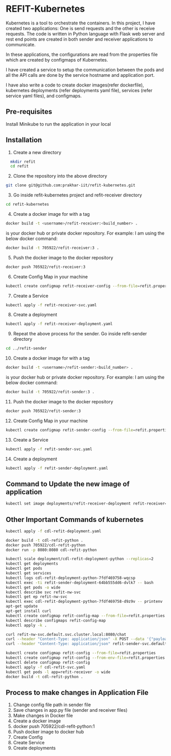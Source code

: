 
# REFIT-Kubernetes

Kubernetes is a tool to orchestrate the containers. In this project, I have created two applications: One is send requests and the other is receive requests. 
The code is written in Python language with Flask web server and rest end points are created in both sender and receiver applications to communicate.

In these applications, the configurations are read from the properties file which are created by configmaps of Kubernetes. 

I have created a service to setup the communication between the pods and all the API calls are done by the service hostname and application port. 

I have also write a code to create docker images(refer dockerfile), kubernetes deployments (refer deployments yaml file), services (refer service yaml files), and configmaps. 



## Pre-requisites
Install Minikube to run the application in your local

## Installation

1. Create a new directory
```bash  
  mkdir refit
  cd refit
```
2. Clone the repository into the above directory
```bash
git clone git@github.com:prakhar-iit/refit-kubernetes.git
```
3. Go inside refit-kubernetes project and refit-receiver directory
```bash
cd refit-kubernetes
```
4. Create a docker image for with a tag 
```bash
docker build -t <username>/refit-receiver:<build_number> .
```
<username> is your docker hub or private docker repository. 
For example: I am using the below docker command:
```bash
docker build -t 705922/refit-receiver:3 .
```
5. Push the docker image to the docker repository
```bash
docker push 705922/refit-receiver:3
```
6. Create Config Map in your machine
```bash 
kubectl create configmap refit-receiver-config --from-file=refit.properties
```
7. Create a Service
```bash
kubectl apply -f refit-receiver-svc.yaml
```
8. Create a deployment
```bash
kubectl apply -f refit-receiver-deployment.yaml
```
9. Repeat the above process for the sender. Go inside refit-sender directory
```bash
cd ../refit-sender
```
10. Create a docker image for with a tag 
```bash
docker build -t <username>/refit-sender:<build_number> .
```
<username> is your docker hub or private docker repository. 
For example: I am using the below docker command:
```bash
docker build -t 705922/refit-sender:3 .
```
11. Push the docker image to the docker repository
```bash
docker push 705922/refit-sender:3
```
12. Create Config Map in your machine
```bash 
kubectl create configmap refit-sender-config --from-file=refit.properties
```
13. Create a Service
```bash
kubectl apply -f refit-sender-svc.yaml
```
14. Create a deployment
```bash
kubectl apply -f refit-sender-deployment.yaml
```

## Command to Update the new image of application
```bash
kubectl set image deployments/refit-receiver-deployment refit-receiver=705922/refit-receiver:3
```

## Other Important Commands of kubernetes
```bash
kubectl apply -f cdl-refit-deployment.yaml
```
```bash
docker build -t cdl-refit-python .
docker push 705922/cdl-refit-python
docker run -p 8080:8080 cdl-refit-python
```
```bash
kubectl scale deployment/cdl-refit-deployment-python --replicas=2
kubectl get deployments
kubectl get pods
kubectl get services
kubectl logs cdl-refit-deployment-python-7fdf469758-wqcsp
kubectl exec -ti refit-sender-deployment-64bb555dd6-dvlk7 -- bash
kubectl get pods -o wide    
kubectl describe svc refit-nw-svc
kubectl get ep refit-nw-svc
kubectl exec cdl-refit-deployment-python-7fdf469758-d9z9v -- printenv | grep SERVICE
apt-get update
apt-get install curl
kubectl create configmap refit-config-map --from-file=refit.properties
kubectl describe configmaps refit-config-map
kubectl apply -k .

curl refit-nw-svc.default.svc.cluster.local:8080/chat
curl --header "Content-Type: application/json" -X POST --data '{"payload": "Hi"}' refit-receiver-svc.default.svc.cluster.local:8080/receiver
curl --header "Content-Type: application/json" refit-sender-svc.default.svc.cluster.local:8080/sender

kubectl create configmap refit-config --from-file=refit.properties
kubectl create configmap refit-config --from-env-file=refit.properties
kubectl delete configmap refit-config
kubectl apply -f cdl-refit-svc.yaml
kubectl get pods -l app=refit-receiver -o wide 
docker build -t cdl-refit-python .
```

## Process to make changes in Application File
1. Change config file path in sender file
2. Save changes in app.py file (sender and receiver files)
2. Make changes in Docker file
3. Create a docker image
4. docker push 705922/cdl-refit-python:1
5. Push docker image to docker hub
6. Create Config
7. Create Service
8. Create deployments